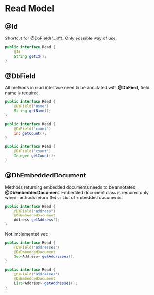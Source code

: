 Read Model
==========

@Id
---
Shortcut for [@DbField("_id")](#dbfield). Only possible way of use:
```java
public interface Read {
    @Id
    String getId();
}
```

@DbField
--------
All methods in read interface need to be annotated with **@DbField**, field name is required.
```java
public interface Read {
    @DbField("name")
    String getName();
}
```
```java
public interface Read {
    @DbField("count")
    int getCount();
}
```
```java
public interface Read {
    @DbField("count")
    Integer getCount();
}
```

@DbEmbeddedDocument
-------------------
Methods returning embedded documents needs to be annotated **@DbEmbeddedDocument**.
Embedded document class is required only when methods return Set or List of embedded documents.
```java
public interface Read {
    @DbField("address")
    @DbEmbeddedDocument
    Address getAddress();
}
```
Not implemented yet:
```java
public interface Read {
    @DbField("addresses")
    @DbEmbeddedDocument
    Set<Address> getAddresses();
}
```
```java
public interface Read {
    @DbField("addresses")
    @DbEmbeddedDocument
    List<Address> getAddresses();
}
```
